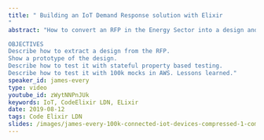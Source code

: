```yaml
---
title: " Building an IoT Demand Response solution with Elixir
"
abstract: "How to convert an RFP in the Energy Sector into a design and prototype that can scale to serve 100k chatty connected devices.

OBJECTIVES
Describe how to extract a design from the RFP.
Show a prototype of the design.
Describe how to test it with stateful property based testing.
Describe how to test it with 100k mocks in AWS. Lessons learned."
speaker_id: james-every
type: video
youtube_id: zWytNNPnJUk
keywords: IoT, CodeElixir LDN, ELixir
date: 2019-08-12
tags: Code Elixir LDN
slides: /images/james-every-100k-connected-iot-devices-compressed-1-compressed-1.pdf
---
```


